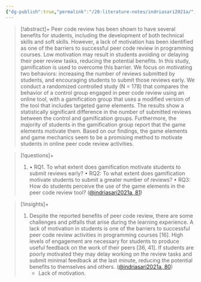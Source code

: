 ```yaml
---
{"dg-publish":true,"permalink":"/20-literature-notes/indriasari2021a/","title":"Improving Student Peer Code Review Using Gamification","tags":["computer-science","gamification","peer-assessment","motivation"],"created":"2024-08-30","updated":"2024-09-13"}
---
```



> [!abstract]+
> Peer code review has been shown to have several benefits for students, including the development of both technical skills and soft skills. However, a lack of motivation has been identified as one of the barriers to successful peer code review in programming courses. Low motivation may result in students avoiding or delaying their peer review tasks, reducing the potential benefits. In this study, gamification is used to overcome this barrier. We focus on motivating two behaviors: increasing the number of reviews submitted by students, and encouraging students to submit those reviews early. We conduct a randomized controlled study (N = 178) that compares the behavior of a control group engaged in peer code review using an online tool, with a gamification group that uses a modified version of the tool that includes targeted game elements. The results show a statistically significant difference in the number of submitted reviews between the control and gamification groups. Furthermore, the majority of students in the gamification group report that the game elements motivate them. Based on our findings, the game elements and game mechanics seem to be a promising method to motivate students in online peer code review activities.

> [!questions]+
>
> 1. • RQ1. To what extent does gamification motivate students to submit reviews early? • RQ2: To what extent does gamification motivate students to submit a greater number of reviews? • RQ3: How do students perceive the use of the game elements in the peer code review tool? ([@indriasari2021a, 81](zotero://open-pdf/library/items/UWAPHUTR?page=2&annotation=I6MDJB8H))

> [!insights]+
>
> 1. Despite the reported benefits of peer code review, there are some challenges and pitfalls that arise during the learning experience. A lack of motivation in students is one of the barriers to successful peer code review activities in programming courses [16]. High levels of engagement are necessary for students to produce useful feedback on the work of their peers [36, 41]. If students are poorly motivated they may delay working on the review tasks and submit minimal feedback at the last minute, reducing the potential benefits to themselves and others. ([@indriasari2021a, 80](zotero://open-pdf/library/items/UWAPHUTR?page=1&annotation=9DMYD7EZ))
>     - Lack of motivation.
